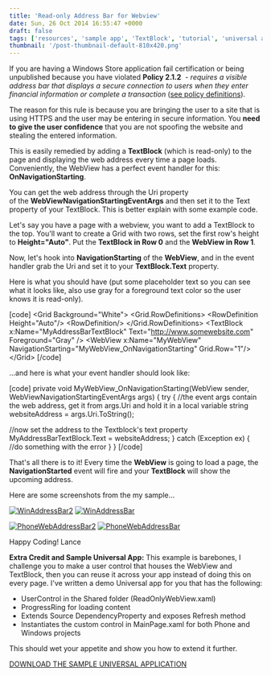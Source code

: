 ```yaml
---
title: 'Read-only Address Bar for Webview'
date: Sun, 26 Oct 2014 16:55:47 +0000
draft: false
tags: ['resources', 'sample app', 'TextBlock', 'tutorial', 'universal app', 'WebView', 'windows 8.1', 'windows phone', 'winRT']
thumbnail: '/post-thumbnail-default-810x420.png'
---
```


If you are having a Windows Store application fail certification or being unpublished because you have violated **Policy 2.1.2**  - _requires a visible address bar that displays a secure connection to users when they enter financial information or complete a transaction_ ([see policy definitions](http://msdn.microsoft.com/en-us/library/windows/apps/hh184841(v=vs.105).aspx)).

The reason for this rule is because you are bringing the user to a site that is using HTTPS and the user may be entering in secure information. You **need to give the user confidence** that you are not spoofing the website and stealing the entered information.

This is easily remedied by adding a **TextBlock** (which is read-only) to the page and displaying the web address every time a page loads. Conveniently, the WebView has a perfect event handler for this: **OnNavigationStarting**.

You can get the web address through the Uri property of the **WebViewNavigationStartingEventArgs** and then set it to the Text property of your TextBlock. This is better explain with some example code.

Let's say you have a page with a webview, you want to add a TextBlock to the top. You'll want to create a Grid with two rows, set the first row's height to **Height="Auto"**. Put the **TextBlock in Row 0** and the **WebView in Row 1**.

Now, let's hook into **NavigationStarting** of the **WebView**, and in the event handler grab the Uri and set it to your **TextBlock.Text** property.

Here is what you should have (put some placeholder text so you can see what it looks like, also use gray for a foreground text color so the user knows it is read-only).

\[code\] &lt;Grid Background=&quot;White&quot;&gt; &lt;Grid.RowDefinitions&gt; &lt;RowDefinition Height=&quot;Auto&quot;/&gt; &lt;RowDefinition/&gt; &lt;/Grid.RowDefinitions&gt; &lt;TextBlock x:Name=&quot;MyAddressBarTextBlock&quot; Text=&quot;http://www.somewebsite.com&quot; Foreground=&quot;Gray&quot; /&gt; &lt;WebView x:Name=&quot;MyWebView&quot; NavigationStarting=&quot;MyWebView\_OnNavigationStarting&quot; Grid.Row=&quot;1&quot;/&gt; &lt;/Grid&gt; \[/code\]

...and here is what your event handler should look like:

\[code\] private void MyWebView\_OnNavigationStarting(WebView sender, WebViewNavigationStartingEventArgs args) { try { //the event args contain the web address, get it from args.Uri and hold it in a local variable string websiteAddress = args.Uri.ToString();

//now set the address to the Textblock's text property MyAddressBarTextBlock.Text = websiteAddress; } catch (Exception ex) { //do something with the error } } \[/code\]

That's all there is to it! Every time the **WebView** is going to load a page, the **NavigationStarted** event will fire and your **TextBlock** will show the upcoming address.

Here are some screenshots from the my sample...

[![WinAddressBar2](/wp-content/uploads/2014/10/winaddressbar2.png?w=300)](/wp-content/uploads/2014/10/winaddressbar2.png) [![WinAddressBar](/wp-content/uploads/2014/10/winaddressbar.png?w=300)](/wp-content/uploads/2014/10/winaddressbar.png)

[![PhoneWebAddressBar2](/wp-content/uploads/2014/10/phonewebaddressbar2.png?w=180)](/wp-content/uploads/2014/10/phonewebaddressbar2.png) [![PhoneWebAddressBar](/wp-content/uploads/2014/10/phonewebaddressbar.png?w=180)](/wp-content/uploads/2014/10/phonewebaddressbar.png)

Happy Coding! Lance

**Extra Credit and Sample Universal App:** This example is barebones, I challenge you to make a user control that houses the WebView and TextBlock, then you can reuse it across your app instead of doing this on every page. I've written a demo Universal app for you that has the following:

*   UserControl in the Shared folder (ReadOnlyWebView.xaml)
*   ProgressRing for loading content
*   Extends Source DependencyProperty and exposes Refresh method
*   Instantiates the custom control in MainPage.xaml for both Phone and Windows projects

This should wet your appetite and show you how to extend it further.

[DOWNLOAD THE SAMPLE UNIVERSAL APPLICATION](http://1drv.ms/12J2Bnz)